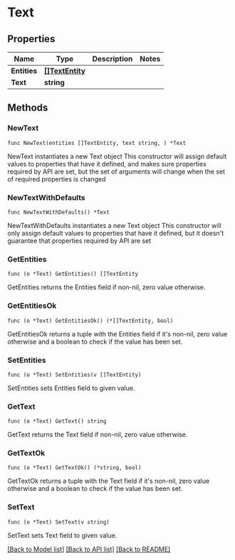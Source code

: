 # Text

## Properties

Name | Type | Description | Notes
------------ | ------------- | ------------- | -------------
**Entities** | [**[]TextEntity**](TextEntity.md) |  | 
**Text** | **string** |  | 

## Methods

### NewText

`func NewText(entities []TextEntity, text string, ) *Text`

NewText instantiates a new Text object
This constructor will assign default values to properties that have it defined,
and makes sure properties required by API are set, but the set of arguments
will change when the set of required properties is changed

### NewTextWithDefaults

`func NewTextWithDefaults() *Text`

NewTextWithDefaults instantiates a new Text object
This constructor will only assign default values to properties that have it defined,
but it doesn't guarantee that properties required by API are set

### GetEntities

`func (o *Text) GetEntities() []TextEntity`

GetEntities returns the Entities field if non-nil, zero value otherwise.

### GetEntitiesOk

`func (o *Text) GetEntitiesOk() (*[]TextEntity, bool)`

GetEntitiesOk returns a tuple with the Entities field if it's non-nil, zero value otherwise
and a boolean to check if the value has been set.

### SetEntities

`func (o *Text) SetEntities(v []TextEntity)`

SetEntities sets Entities field to given value.


### GetText

`func (o *Text) GetText() string`

GetText returns the Text field if non-nil, zero value otherwise.

### GetTextOk

`func (o *Text) GetTextOk() (*string, bool)`

GetTextOk returns a tuple with the Text field if it's non-nil, zero value otherwise
and a boolean to check if the value has been set.

### SetText

`func (o *Text) SetText(v string)`

SetText sets Text field to given value.



[[Back to Model list]](../README.md#documentation-for-models) [[Back to API list]](../README.md#documentation-for-api-endpoints) [[Back to README]](../README.md)


